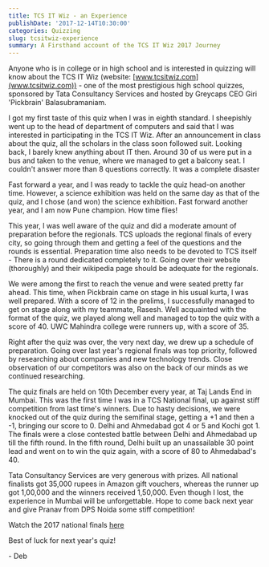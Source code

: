 ```yaml
---
title: TCS IT Wiz - an Experience
publishDate: '2017-12-14T10:30:00'
categories: Quizzing
slug: tcsitwiz-experience
summary: A Firsthand account of the TCS IT Wiz 2017 Journey
---
```


Anyone who is in college or in high school and is interested in quizzing will know about the TCS IT Wiz (website: [www.tcsitwiz.com](www.tcsitwiz.com)) - one of the most prestigious high school quizzes, sponsored by Tata Consultancy Services and hosted by Greycaps CEO Giri 'Pickbrain' Balasubramaniam.

I got my first taste of this quiz when I was in eighth standard. I sheepishly went up to the head of department of computers and said that I was interested in participating in the TCS IT Wiz. After an announcement in class about the quiz, all the scholars in the class soon followed suit. Looking back, I barely knew anything about IT then. Around 30 of us were put in a bus and taken to the venue, where we managed to get a balcony seat. I couldn't answer more than 8 questions correctly. It was a complete disaster

Fast forward a year, and I was ready to tackle the quiz head-on another time. However, a science exhibition was held on the same day as that of the quiz, and I chose (and won) the science exhibition. Fast forward another year, and I am now Pune champion. How time flies!

This year, I was well aware of the quiz and did a moderate amount of preparation before the regionals. TCS uploads the regional finals of every city, so going through them and getting a feel of the questions and the rounds is essential. Preparation time also needs to be devoted to TCS itself - There is a round dedicated completely to it. Going over their website (thoroughly) and their wikipedia page should be adequate for the regionals.

We were among the first to reach the venue and were seated pretty far ahead. This time, when Pickbrain came on stage in his usual kurta, I was well prepared. With a score of 12 in the prelims, I successfully managed to get on stage along with my teammate, Rasesh. Well acquainted with the format of the quiz, we played along well and managed to top the quiz with a score of 40. UWC Mahindra college were runners up, with a score of 35. 

Right after the quiz was over, the very next day, we drew up a schedule of preparation. Going over last year's regional finals was top priority, followed by researching about companies and new technology trends. Close observation of our competitors was also on the back of our minds as we continued researching.

The quiz finals are held on 10th December every year, at Taj Lands End in Mumbai. This was the first time I was in a TCS National final, up against stiff competition from last time's winners. Due to hasty decisions, we were knocked out of the quiz during the semifinal stage, getting a +1 and then a -1, bringing our score to 0. Delhi and Ahmedabad got 4 or 5 and Kochi got 1. The finals were a close contested battle between Delhi and Ahmedabad up till the fifth round. In the fifth round, Delhi built up an unassailable 30 point lead and went on to win the quiz again, with a score of 80 to Ahmedabad's 40. 

Tata Consultancy Services are very generous with prizes. All national finalists got 35,000 rupees in Amazon gift vouchers, whereas the runner up got 1,00,000 and the winners received 1,50,000. Even though I lost, the experience in Mumbai will be unforgettable. Hope to come back next year and give Pranav from DPS Noida some stiff competition!

Watch the 2017 national finals [here](https://www.youtube.com/watch?v=3VsvX1Ateys)

Best of luck for next year's quiz!

\- Deb
